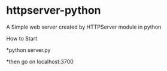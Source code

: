 # httpserver-python
A Simple web server created by HTTPServer module in python

How to Start

*python server.py

*then go on localhost:3700
